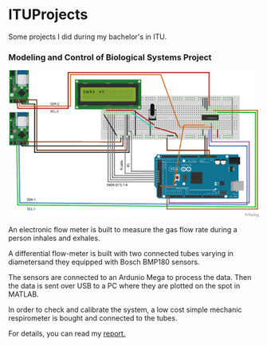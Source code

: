 # ITUProjects
Some projects I did during my bachelor's in ITU. 

### Modeling and Control of Biological Systems Project
<p align="center">
<img src="https://github.com/emreay-/ITUProjects/blob/master/Modeling%20and%20Ctrl%20of%20Biological%20Systems/Figures-Charts/circuit_bb.png" width="500">
</p>

An electronic flow meter is built to measure the gas flow rate during a person inhales and exhales.

A differential flow-meter is built with two connected tubes varying in diametersand they equipped with Bosch BMP180 sensors.

The sensors are connected to an Ardunio Mega to process the data. Then the data is sent over USB to a PC where they are plotted on the spot in MATLAB.

In order to check and calibrate the system, a low cost simple mechanic respirometer is bought and connected to the tubes. 

For details, you can read my [report.](https://github.com/emreay-/ITUProjects/blob/master/Modeling%20and%20Ctrl%20of%20Biological%20Systems/Report/Modelling%20and%20Control%20of%20Biological%20Systems%20Project%20-%20Emre%20Ay.pdf) 
